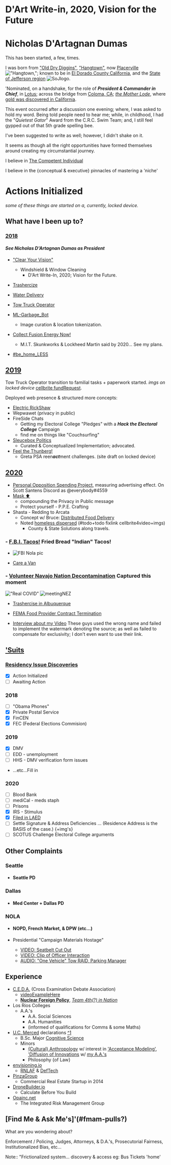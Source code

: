 # D'Art Write-in, 2020, Vision for the Future

# Nicholas D'Artagnan Dumas

This has been started, a few, times.

I was born from ["Old Dry Diggins"](http://historichwy49.com/placer/pvhist.html), ["Hangtown"](https://hangmanstree.com/history/), now [Placerville](https://en.wikipedia.org/wiki/Placerville%2C_California) !["Hangtown,"](https://evogov.s3.amazonaws.com/media/17/media/5722.png); known to be in [El Dorado County California](https://en.wikipedia.org/wiki/El_Dorado_County%2C_California), and the [State of Jefferson region](https://en.wikipedia.org/wiki/Jefferson_%28proposed_Pacific_state%29) ![SoJlogo](https://upload.wikimedia.org/wikipedia/commons/thumb/2/2b/Seal_of_Jefferson_%28proposed%29.svg/100px-Seal_of_Jefferson_%28proposed%29.svg.png).

'Nominated, on a handshake, for the role of **_President & Commander in Chief_**, in [Lotus](https://en.wikipedia.org/wiki/Lotus%2C_California); across the bridge from [Coloma, CA](https://en.wikipedia.org/wiki/Coloma%2C_California); [_the Mother Lode_](https://www.britannica.com/place/Mother-Lode-Country), where [gold was discovered in California](https://en.m.wikipedia.org/wiki/Sutter%27s_Mill).

This event occurred after a discussion one evening; where, I was asked to hold my word. Being told people need to hear me; while, in childhood, I had the "*Quietest Gator*" Award from the C.R.C. Swim Team; and, I still feel gypped out of that 5th grade spelling bee.

I've been suggested to write as well; however, I didn't shake on it.

It seems as though all the right opportunities have formed themselves around creating my circumstantial journey.

I believe in [The Competent Individual](https://en.wikipedia.org/wiki/Competent_man)

I believe in the {conceptual & executive} pinnacles of mastering a 'niche'

# Actions Initialized

*some of these things are started on a, currently, locked device.*

## What have I been up to?

### [2018](pages/2018)

#### *See Nicholas D'Artagnan Dumas as President*

- ["Clear Your Vision"](pages/2018/cyv.md)
  - Windshield & Window Cleaning
    - D'Art Write-In, 2020; Vision for the Future.

- [Trashercize](pages/2018/tc.md)

- [Water Delivery](pages/2018/wd.md)

- [Tow Truck Operator](pages/2018/tto.md)

- [ML-Garbage_Bot](pages/2018/mlgb.md)
  - Image curation & location tokenization.

- [Collect Fusion Energy Now!](pages/2018/cfen.md)
  - M.I.T. Skunkworks & Lockheed Martin said by 2020... See my plans.

- [#be_home_LESS](pages/2018/bhl.md)

## [2019](pages/2019)

Tow Truck Operator transition to familial tasks + paperwork started. *imgs on locked device* [cellbrite fundRequest]().

Deployed web presence & structured more concepts:

- [Electric RickShaw](pages/2019/ers.md)
- Wepwawet (privacy in public)
- FireSide Chats
  - Getting my Electoral College "Pledges" with a ***Hack the Electoral College*** Campaign
  - find me on things like "Couchsurfing"
- [Sleucebox Politics](pages/2019/sbp.md)
  - Curated & Conceptualized Implementation; advocated.
- [Feel the Thunberg!](pages/2019/ftt.md)
  - Greta PSA reen***act***ment challenges. (site draft on locked device)

## [2020](pages/2020)

- [Personal Opposition Spending Project](pages/2020/posp.md), measuring advertising effect. On Scott Santens Discord as @everybody#4559
- [Mask :arrow_up:](pages/2020/mu.md)
  - compounding the Privacy in Public message
  - Protect yourself - P.P.E. Crafting
- Shasta - Redding to Arcata
  - Concept w/ Bruce: [Distributed Food Delivery](pages/2020/dfd.md)
  - Noted [homeless dispersed]() (#todo+todo fixlink cellbrite4video+imgs)
    - County & State Solutions along travels.

### - [F.B.I. Tacos!](pages/2020/fbit.md) Fried Bread "Indian" Tacos!

- ![FBI Nola pic](pages/_assets-logPics/20200820_130020.jpg)

- [Care a Van](pages/2020/cav.md)

### - [Volunteer Navajo Nation Decontamination](pages/2020/vnnd.md) Captured this moment

!["Real COVID"](_assets/navajoxcerpts/20200711_170651.jpg)
![meetingNEZ](_assets/navajoxcerpts/20200709_182447.jpg)

- [Trashercise in Albuquerque](pages/2018/tc.md#Albuquerque)

- [FEMA Food Provider Contract Termination](pages/2020/ffpct.md)

- [Interview about my Video](https://www.wwltv.com/article/news/crime/new-video-aftermath-of-nopd-shooting/289-1e2fdc3d-0f0a-4b66-a32f-e0e02dc6de77) These guys used the wrong name and failed to implement the watermark denoting the source; as well as failed to compensate for exclusivity; I don't even want to use their link.

## ['Suits](https://github.com/ActionProjects/Actions/blob/main/actions/pages/theSuits/README.md)

### [Residency Issue Discoveries](pages/theSuits/filed/Federal/Residence)

- [x] Action Initialized
- [ ] Awaiting Action

### 2018

- [ ] "Obama Phones" <!--note https://www.nalalifeline.org/take-action/ -->
- [x] Private Postal Service
- [x] FinCEN
- [x] FEC (Federal Elections Commision)

### 2019

- [x] DMV
- [ ] EDD - unemployment
- [ ] HHS - DMV verification form issues
- ...etc...Fill in

### 2020

- [ ] Blood Bank
- [ ] mediCal - meds staph
- [ ] Prisons
- [x] IRS - Stimulus
- [x] [Filed in LAED](pages/theSuits/filed/Federal/Residence/_assets/LAED-tributes_n_contacts)
- [ ] Settle Signature & Address Deficiencies ... (Residence Address is the BASIS of the case.) {+img's}
- [ ] SCOTUS Challenge Electoral College arguments

## Other Complaints

### Seattle

- #### Seattle PD

### Dallas

- #### Med Center + Dallas PD

### NOLA

- #### NOPD, French Market, & DPW (etc...)

- Presidential "Campaign Materials Hostage"
  - [VIDEO: Seatbelt Cut Out](https://bittube.tv/post/6c199aae-5103-4d0e-881e-20c95080812d)
  - [VIDEO: Clip of Officer Interaction](https://bittube.tv/post/347572af-c526-423c-8c69-f1ffd7aaf11a)
  - [AUDIO: "One Vehicle" Tow RAID, Parking Manager](https://bittube.tv/post/0fd2849b-4e65-4333-b923-1de4f8321333)

## Experience

- [C.E.D.A.](http://www.cedadebate.org/) (Cross Examination Debate Association)
  - [videoExampleHere](https://www.youtube.com/watch?v=JhzwSlK4uEc)
  - [__Nuclear Foreign Policy__](http://cedadebate.org/node/893), [*Team 4th(?) in Nation*](https://saccityexpress.com/debating-greatness/)
- Los Rios Colleges
  - A.A.'s
    - A.A. Social Sciences
    - A.A. Humanities
    - (informed of qualifications for Comms & some Maths)
- [U.C. Merced](https://en.wikipedia.org/wiki/University_of_California%2C_Merced) declarations [^1][1]
  - B.Sc. Major [Cognitive Science](https://en.wikipedia.org/wiki/Cognitive_science)
  - Minors
    - [{Cultural} Anthropology](https://en.wikipedia.org/wiki/Cultural_anthropology "'Cultural' wasn't able to be declared unless for a Masters") w/ interest in ['Acceptance Modeling'](https://en.wikipedia.org/wiki/Technology_acceptance_model), ['Diffusion of Innovations](https://en.wikipedia.org/wiki/Diffusion_of_innovations) w/ [my A.A.'s](https://en.m.wikipedia.org/wiki/Sociocultural_anthropology#Overview)
    - Philosophy {of Law}
- [envisioning.io](https://www.envisioning.io/clients/deftech)
  - [RNLAF](https://en.wikipedia.org/wiki/RNLAF) & [DefTech](http://deftech.ch/)
- [PinzaGroup](https://pinzagroup.com/wp-content/endurance-page-cache/_index.html)
  - Commercial Real Estate Startup in 2014
- [DroneBuilder.io](https://angel.co/company/dronebuilder)
  - Calculate Before You Build
- [Opainc.net](http://opainc.net/)
  - The Integrated Risk Management Group

## [Find Me & Ask Me's]'(#fmam-pulls?)

What are you wondering about?

Enforcement / Policing, Judges, Attorneys, & D.A.'s, Prosecutorial Fairness, Institutionalized Bias, etc...

Note:: "Frictionalized system... discovery & access eg: Bus Tickets 'home'

[1]: https://en.wikipedia.org/wiki/List_of_research_universities_in_the_United_States
